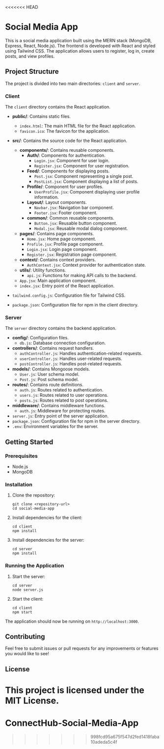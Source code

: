 <<<<<<< HEAD
# Social Media App

This is a social media application built using the MERN stack (MongoDB, Express, React, Node.js). The frontend is developed with React and styled using Tailwind CSS. The application allows users to register, log in, create posts, and view profiles.

## Project Structure

The project is divided into two main directories: `client` and `server`.

### Client

The `client` directory contains the React application.

- **public/**: Contains static files.
  - `index.html`: The main HTML file for the React application.
  - `favicon.ico`: The favicon for the application.

- **src/**: Contains the source code for the React application.
  - **components/**: Contains reusable components.
    - **Auth/**: Components for authentication.
      - `Login.jsx`: Component for user login.
      - `Register.jsx`: Component for user registration.
    - **Feed/**: Components for displaying posts.
      - `Post.jsx`: Component representing a single post.
      - `PostList.jsx`: Component displaying a list of posts.
    - **Profile/**: Component for user profiles.
      - `UserProfile.jsx`: Component displaying user profile information.
    - **Layout/**: Layout components.
      - `Navbar.jsx`: Navigation bar component.
      - `Footer.jsx`: Footer component.
    - **common/**: Common reusable components.
      - `Button.jsx`: Reusable button component.
      - `Modal.jsx`: Reusable modal dialog component.
  - **pages/**: Contains page components.
    - `Home.jsx`: Home page component.
    - `Profile.jsx`: Profile page component.
    - `Login.jsx`: Login page component.
    - `Register.jsx`: Registration page component.
  - **context/**: Contains context providers.
    - `AuthContext.jsx`: Context provider for authentication state.
  - **utils/**: Utility functions.
    - `api.js`: Functions for making API calls to the backend.
  - `App.jsx`: Main application component.
  - `index.jsx`: Entry point of the React application.

- `tailwind.config.js`: Configuration file for Tailwind CSS.
- `package.json`: Configuration file for npm in the client directory.

### Server

The `server` directory contains the backend application.

- **config/**: Configuration files.
  - `db.js`: Database connection configuration.
- **controllers/**: Contains request handlers.
  - `authController.js`: Handles authentication-related requests.
  - `userController.js`: Handles user-related requests.
  - `postController.js`: Handles post-related requests.
- **models/**: Contains Mongoose models.
  - `User.js`: User schema model.
  - `Post.js`: Post schema model.
- **routes/**: Contains route definitions.
  - `auth.js`: Routes related to authentication.
  - `users.js`: Routes related to user operations.
  - `posts.js`: Routes related to post operations.
- **middleware/**: Contains middleware functions.
  - `auth.js`: Middleware for protecting routes.
- `server.js`: Entry point of the server application.
- `package.json`: Configuration file for npm in the server directory.
- `.env`: Environment variables for the server.

## Getting Started

### Prerequisites

- Node.js
- MongoDB

### Installation

1. Clone the repository:
   ```
   git clone <repository-url>
   cd social-media-app
   ```

2. Install dependencies for the client:
   ```
   cd client
   npm install
   ```

3. Install dependencies for the server:
   ```
   cd server
   npm install
   ```

### Running the Application

1. Start the server:
   ```
   cd server
   node server.js
   ```

2. Start the client:
   ```
   cd client
   npm start
   ```

The application should now be running on `http://localhost:3000`.

## Contributing

Feel free to submit issues or pull requests for any improvements or features you would like to see!

## License

This project is licensed under the MIT License.
=======
# ConnectHub-Social-Media-App
>>>>>>> 998fcd95a675f547d2fed1418faba10adeda5c4f

